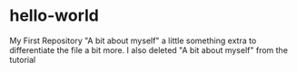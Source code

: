 # hello-world
My First Repository
"A bit about myself"
a little something extra to differentiate the file a bit more.  I also deleted "A bit about myself" from the tutorial
